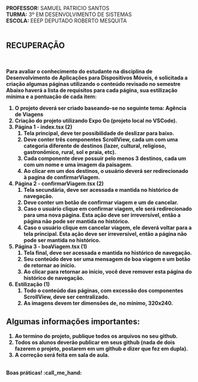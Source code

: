 <div>
    <strong>PROFESSOR:</strong> SAMUEL PATRICIO SANTOS<br>
    <strong>TURMA:</strong> 3º EM DESENVOLVIMENTO DE SISTEMAS<br>
    <strong>ESCOLA:</strong> EEEP DEPUTADO ROBERTO MESQUITA
</div><br>

<div>
    <h2><strong>RECUPERAÇÃO</strong></h2>
</div><br>

<div>
    <p><b>Para avaliar o conhecimento do estudante na disciplina de Desenvolvimento de Aplicações para Dispositivos Móveis, é solicitada a criação algumas páginas utilizando o conteúdo revisado no semestre Abaixo haverá a lista de requisitos para cada página, sua estilização mínima e a pontuação de cada item:<br>
    <ol>
      <li>O projeto deverá ser criado baseando-se no seguinte tema: Agência de Viagens</li>
      <li>Criação do projeto utilizando Expo Go (projeto local no VSCode).</li>
      <li>
        Página 1 - index.tsx (2)
        <ol>
          <li>Tela principal, deve ter possibilidade de deslizar para baixo.</li>
          <li>Deve conter três componentes ScrollView, cada um com uma categoria diferente de destinos (lazer, cultural, religioso, gastronômico, rural, sol e praia, etc).</li>
          <li>Cada componente deve possuir pelo menos 3 destinos, cada um com um nome e uma imagem da paisagem.</li>
          <li>Ao clicar em um dos destinos, o usuário deverá ser redirecionado à pagina de confirmarViagem.</li>
        </ol>
      </li>
      <li>
        Página 2 - confirmarViagem.tsx (2)
        <ol>
          <li>Tela secundária, deve ser acessada e mantida no histórico de navegação.</li>
          <li>Deve conter um botão de confirmar viagem e um de cancelar.</li>
          <li>Caso o usuário clique em confirmar viagem, ele será redirecionado para uma nova página. Esta ação deve ser irreversível, então a página não pode ser mantida no histórico.</li>
          <li>Caso o usuário clique em cancelar viagem, ele deverá voltar para a tela principal. Esta ação deve ser irreversível, então a página não pode ser mantida no histórico.</li>
        </ol>
      </li>
      <li>
        Página 3 - boaViagem.tsx (1)
        <ol>
          <li>Tela final, deve ser acessada e mantida no histórico de navegação.</li>
          <li>Seu conteúdo deve ser uma mensagem de boa viagem e um botão de retornar ao início.</li>
          <li>Ao clicar para retornar ao início, você deve remover esta página do histórico de navegação.</li>
        </ol>
      </li>
      <li>
        Estilização (1)
        <ol>
          <li>Todo o conteúdo das páginas, com excessão dos componentes ScrollView, deve ser centralizado.</li>
          <li>As imagens devem ter dimensões de, no mínimo, 320x240.</li>
        </ol>
      </li>
    </ol>
</div<br>

<div>
    <h2>Algumas informações importantes:</h2>
    <ol>
        <li>Ao termino do projeto, publique todos os arquivos no seu github.</li>
        <li>Todos os alunos deverão publicar em seus github (nada de dois fazerem o projeto, postarem em um github e dizer que fez em dupla).</li>
        <li>A correção será feita em sala de aula.</li>
    </ol> 
</div>
<br>
<div>
    Boas práticas! :call_me_hand:
</div>
